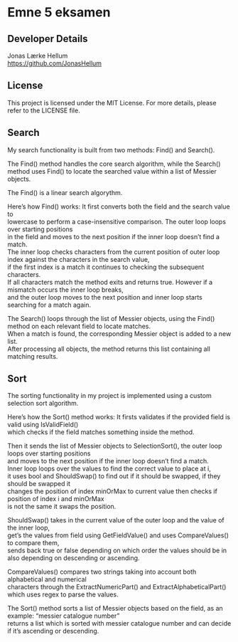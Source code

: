 # Emne 5 eksamen

## Developer Details
Jonas Lærke Hellum<br/>
https://github.com/JonasHellum

## License
This project is licensed under the MIT License. For more details, please refer to the LICENSE file.

## Search
My search functionality is built from two methods: Find() and Search(). <br/>

The Find() method handles the core search algorithm, while the Search() method uses Find() to locate the searched value within a list of Messier objects. <br/>

The Find() is a linear search algorythm. <br/>

Here’s how Find() works: It first converts both the field and the search value to<br/>
lowercase to perform a case-insensitive comparison. The outer loop loops over starting positions<br/>
in the field and moves to the next position if the inner loop doesn’t find a match. <br/>
The inner loop checks characters from the current position of outer loop index against the characters in the search value, <br/>
if the first index is a match it continues to checking the subsequent characters. <br/>
If all characters match the method exits and returns true. However if a mismatch occurs the inner loop breaks, <br/>
and the outer loop moves to the next position and inner loop starts searching for a match again. <br/>

The Search() loops through the list of Messier objects, using the Find() method on each relevant field to locate matches. <br/>
When a match is found, the corresponding Messier object is added to a new list. <br/>
After processing all objects, the method returns this list containing all matching results. <br/>

## Sort
The sorting functionality in my project is implemented using a custom selection sort algorithm.  <br/>

Here’s how the Sort() method works: It firsts validates if the provided field is valid using IsValidField() <br/>
which checks if the field matches something inside the method. <br/>

Then it sends the list of Messier objects to SelectionSort(), the outer loop loops over starting positions<br/>
and moves to the next position if the inner loop doesn’t find a match. <br/>
Inner loop loops over the values to find the correct value to place at i, <br/>
it uses bool and ShouldSwap() to find out if it should be swapped, if they should be swapped it <br/>
changes the position of index minOrMax to current value then checks if  position of index i and minOrMax <br/>
is not the same it swaps the position. <br/>

ShouldSwap() takes in the current value of the outer loop and the value of the inner loop, <br/>
get’s the values from field using GetFieldValue() and uses CompareValues() to compare them, <br/>
sends back true or false depending on which order the values should be in also depending on descending or ascending. <br/>
 

CompareValues() compares two strings taking into account both alphabetical and numerical <br/>
characters through the ExtractNumericPart() and ExtractAlphabeticalPart() which uses regex to parse the values. <br/>

The Sort() method sorts a list of Messier objects based on the field, as an example: “messier catalogue number” <br/>
returns a list which is sorted with messier catalogue number and can decide if it’s ascending or descending. <br/>
